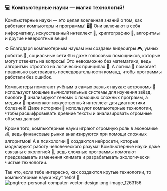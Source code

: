 ### 💻 Компьютерные науки — магия технологий!
Компьютерные науки — это целая вселенная знаний о том, как работают компьютеры и программы! 🖥️📱 Они включают в себя информатику, искусственный интеллект 🤖, криптографию 🔐, алгоритмы и другие невероятные вещи!

⚙️ Благодаря компьютерным наукам мы создаем видеоигры 🎮, умных роботов 🤖, социальные сети 🌐 и даже голосовых помощников, которые могут отвечать на вопросы! Это невозможно без математики, ведь алгоритмы строятся на логических принципах 🔢. А логика 🤔 помогает правильно выстраивать последовательности команд, чтобы программы работали без ошибок.

Компьютеры помогают учёным в самых разных науках: астрономы 🔭 используют мощные вычислительные системы для изучения звёзд, биологи 🧬 анализируют геномы с помощью сложных программ, а медики 🏥 применяют искусственный интеллект для диагностики болезней! Даже историки 📜 используют компьютерные технологии, чтобы расшифровывать древние тексты и анализировать огромные объемы данных!

Кроме того, компьютерные науки играют огромную роль в экономике 💰, ведь финансовые рынки анализируются при помощи сложных алгоритмов! А в психологии 🧠 создаются нейросети, которые моделируют работу человеческого разума! Компьютерные науки даже связаны с экологией 🌿, ведь сложные программы помогают предсказывать изменения климата и разрабатывать экологически чистые технологии.

Так что, если тебе интересно, как создаются крутые технологии, то компьютерные науки ждут тебя! 💾
![pngtree-personal-computer-vector-design-png-image_1263156](https://github.com/user-attachments/assets/9aa93119-34ed-4958-a601-cf084c1519e0)
